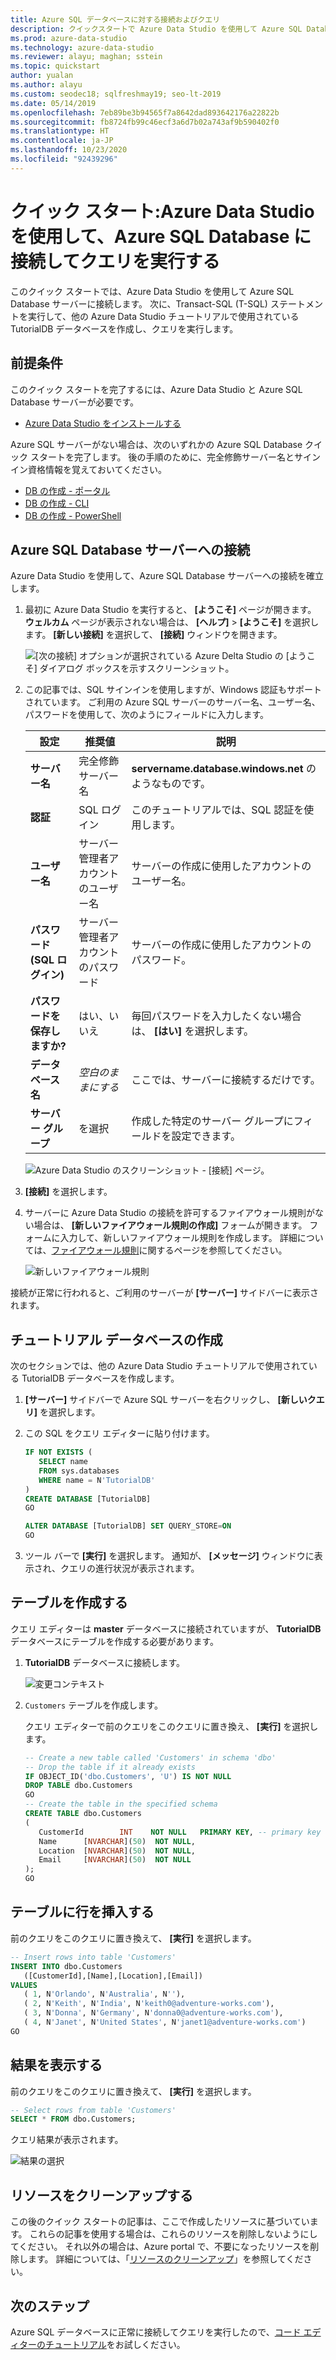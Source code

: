 ```yaml
---
title: Azure SQL データベースに対する接続およびクエリ
description: クイックスタートで Azure Data Studio を使用して Azure SQL Database サーバーに接続し、データベースを作成してクエリを実行します。
ms.prod: azure-data-studio
ms.technology: azure-data-studio
ms.reviewer: alayu; maghan; sstein
ms.topic: quickstart
author: yualan
ms.author: alayu
ms.custom: seodec18; sqlfreshmay19; seo-lt-2019
ms.date: 05/14/2019
ms.openlocfilehash: 7eb89be3b94565f7a8642dad893642176a22822b
ms.sourcegitcommit: fb8724fb99c46ecf3a6d7b02a743af9b590402f0
ms.translationtype: HT
ms.contentlocale: ja-JP
ms.lasthandoff: 10/23/2020
ms.locfileid: "92439296"
---
```

# <a name="quickstart-use-azure-data-studio-to-connect-and-query-azure-sql-database"></a>クイック スタート:Azure Data Studio を使用して、Azure SQL Database に接続してクエリを実行する

このクイック スタートでは、Azure Data Studio を使用して Azure SQL Database サーバーに接続します。 次に、Transact-SQL (T-SQL) ステートメントを実行して、他の Azure Data Studio チュートリアルで使用されている TutorialDB データベースを作成し、クエリを実行します。

## <a name="prerequisites"></a>前提条件

このクイック スタートを完了するには、Azure Data Studio と Azure SQL Database サーバーが必要です。

- [Azure Data Studio をインストールする](./download-azure-data-studio.md?view=sql-server-ver15)

Azure SQL サーバーがない場合は、次のいずれかの Azure SQL Database クイック スタートを完了します。 後の手順のために、完全修飾サーバー名とサインイン資格情報を覚えておいてください。

- [DB の作成 - ポータル](/azure/sql-database/sql-database-get-started-portal)
- [DB の作成 - CLI](/azure/sql-database/sql-database-get-started-cli)
- [DB の作成 - PowerShell](/azure/sql-database/sql-database-get-started-powershell)


## <a name="connect-to-your-azure-sql-database-server"></a>Azure SQL Database サーバーへの接続

Azure Data Studio を使用して、Azure SQL Database サーバーへの接続を確立します。

1. 最初に Azure Data Studio を実行すると、 **[ようこそ]** ページが開きます。 **ウェルカム** ページが表示されない場合は、 **[ヘルプ]**  >  **[ようこそ]** を選択します。 **[新しい接続]** を選択して、 **[接続]** ウィンドウを開きます。
   
   ![[次の接続] オプションが選択されている Azure Delta Studio の [ようこそ] ダイアログ ボックスを示すスクリーンショット。](media/quickstart-sql-database/new-connection-icon.png)

2. この記事では、SQL サインインを使用しますが、Windows 認証もサポートされています。 ご利用の Azure SQL サーバーのサーバー名、ユーザー名、パスワードを使用して、次のようにフィールドに入力します。

   | 設定       | 推奨値 | 説明 |
   | ------------ | ------------------ | ------------------------------------------------- | 
   | **サーバー名** | 完全修飾サーバー名 | **servername.database.windows.net** のようなものです。 |
   | **認証** | SQL ログイン| このチュートリアルでは、SQL 認証を使用します。 |
   | **ユーザー名** | サーバー管理者アカウントのユーザー名 | サーバーの作成に使用したアカウントのユーザー名。 |
   | **パスワード (SQL ログイン)** | サーバー管理者アカウントのパスワード | サーバーの作成に使用したアカウントのパスワード。 |
   | **パスワードを保存しますか?** | はい、いいえ | 毎回パスワードを入力したくない場合は、 **[はい]** を選択します。 |
   | **データベース名** | *空白のままにする* | ここでは、サーバーに接続するだけです。 |
   | **サーバー グループ** | <Default> を選択 | 作成した特定のサーバー グループにフィールドを設定できます。 | 

   ![Azure Data Studio のスクリーンショット - [接続] ページ。](media/quickstart-sql-database/new-connection-screen.png)  

3. **[接続]** を選択します。

4. サーバーに Azure Data Studio の接続を許可するファイアウォール規則がない場合は、 **[新しいファイアウォール規則の作成]** フォームが開きます。 フォームに入力して、新しいファイアウォール規則を作成します。 詳細については、[ファイアウォール規則](/azure/sql-database/sql-database-firewall-configure)に関するページを参照してください。

   ![新しいファイアウォール規則](media/quickstart-sql-database/firewall.png)  

接続が正常に行われると、ご利用のサーバーが **[サーバー]** サイドバーに表示されます。

## <a name="create-the-tutorial-database"></a>チュートリアル データベースの作成

次のセクションでは、他の Azure Data Studio チュートリアルで使用されている TutorialDB データベースを作成します。

1. **[サーバー]** サイドバーで Azure SQL サーバーを右クリックし、 **[新しいクエリ]** を選択します。

1. この SQL をクエリ エディターに貼り付けます。

   ```sql
   IF NOT EXISTS (
      SELECT name
      FROM sys.databases
      WHERE name = N'TutorialDB'
   )
   CREATE DATABASE [TutorialDB]
   GO

   ALTER DATABASE [TutorialDB] SET QUERY_STORE=ON
   GO
   ```

1. ツール バーで **[実行]** を選択します。 通知が、 **[メッセージ]** ウィンドウに表示され、クエリの進行状況が表示されます。

## <a name="create-a-table"></a>テーブルを作成する

クエリ エディターは **master** データベースに接続されていますが、 **TutorialDB** データベースにテーブルを作成する必要があります。 

1. **TutorialDB** データベースに接続します。

   ![変更コンテキスト](media/quickstart-sql-database/change-context2.png)



1. `Customers` テーブルを作成します。 

   クエリ エディターで前のクエリをこのクエリに置き換え、 **[実行]** を選択します。

   ```sql
   -- Create a new table called 'Customers' in schema 'dbo'
   -- Drop the table if it already exists
   IF OBJECT_ID('dbo.Customers', 'U') IS NOT NULL
   DROP TABLE dbo.Customers
   GO
   -- Create the table in the specified schema
   CREATE TABLE dbo.Customers
   (
      CustomerId        INT    NOT NULL   PRIMARY KEY, -- primary key column
      Name      [NVARCHAR](50)  NOT NULL,
      Location  [NVARCHAR](50)  NOT NULL,
      Email     [NVARCHAR](50)  NOT NULL
   );
   GO
   ```


## <a name="insert-rows-into-the-table"></a>テーブルに行を挿入する

前のクエリをこのクエリに置き換えて、 **[実行]** を選択します。

   ```sql
   -- Insert rows into table 'Customers'
   INSERT INTO dbo.Customers
      ([CustomerId],[Name],[Location],[Email])
   VALUES
      ( 1, N'Orlando', N'Australia', N''),
      ( 2, N'Keith', N'India', N'keith0@adventure-works.com'),
      ( 3, N'Donna', N'Germany', N'donna0@adventure-works.com'),
      ( 4, N'Janet', N'United States', N'janet1@adventure-works.com')
   GO
   ```

## <a name="view-the-result"></a>結果を表示する

前のクエリをこのクエリに置き換えて、 **[実行]** を選択します。

   ```sql
   -- Select rows from table 'Customers'
   SELECT * FROM dbo.Customers;
   ```

クエリ結果が表示されます。

   ![結果の選択](media/quickstart-sql-database/select-results2.png)


## <a name="clean-up-resources"></a>リソースをクリーンアップする

この後のクイック スタートの記事は、ここで作成したリソースに基づいています。 これらの記事を使用する場合は、これらのリソースを削除しないようにしてください。 それ以外の場合は、Azure portal で、不要になったリソースを削除します。 詳細については、「[リソースのクリーンアップ](/azure/sql-database/sql-database-get-started-portal#clean-up-resources)」を参照してください。

## <a name="next-steps"></a>次のステップ

Azure SQL データベースに正常に接続してクエリを実行したので、[コード エディターのチュートリアル](tutorial-sql-editor.md)をお試しください。